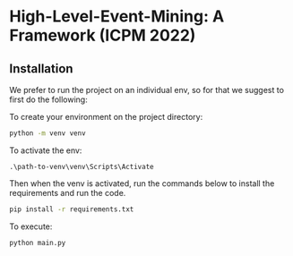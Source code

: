 # High-Level-Event-Mining: A Framework (ICPM 2022)

## Installation

We prefer to run the project on an individual env, so for that we suggest to first do the following:

To create your environment on the project directory:
```bash
python -m venv venv
```

To activate the env:
```
.\path-to-venv\venv\Scripts\Activate
```

Then when the venv is activated, run the commands below to install the requirements and run the code.

```bash
pip install -r requirements.txt
```

To execute:
```bash
python main.py 
```

